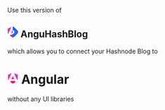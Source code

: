 Use this version of 
## ![anguhashblog logo](/anguhashblog.png) AnguHashBlog 
which allows you to connect your Hashnode Blog to
# ![angular logo](/angular.png) Angular 

without any UI libraries